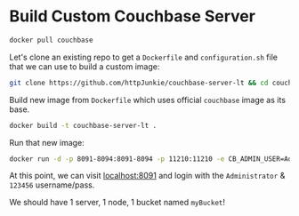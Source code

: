 # Build Custom Couchbase Server

```bash
docker pull couchbase
```

Let's clone an existing repo to get a `Dockerfile` and `configuration.sh` file that we can use to build a custom image:

```bash
git clone https://github.com/httpJunkie/couchbase-server-lt && cd couchbase-server-lt && chmod +x configure.sh
```

Build new image from `Dockerfile` which uses official `couchbase` image as its base.

```bash
docker build -t couchbase-server-lt .
```

Run that new image:

```bash
docker run -d -p 8091-8094:8091-8094 -p 11210:11210 -e CB_ADMIN_USER=Administrator -e CB_ADMIN_PASS=123456 -e CB_BUCKET=myBucket -e CB_BUCKET_PASS= --network="bridge" --name cbs1 couchbase-server-lt
```  
  
At this point, we can visit [localhost:8091](http://localhost:8091) and login with the `Administrator` & `123456` username/pass.

We should have 1 server, 1 node, 1 bucket named `myBucket`!
